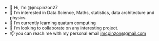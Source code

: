 - 👋 Hi, I’m @jmcpinzon27
- 👀 I’m interested in Data Science, Maths, statistics, data architecture and physics. 
- 🌱 I’m currently learning quatum computing 
- 💞️ I’m looking to collaborate on any interesting project. 
- 📫 you can reach me with my personal email jmcpinzon@gmail.com 

<!---
jmcpinzon27/jmcpinzon27 is a ✨ special ✨ repository because its `README.md` (this file) appears on your GitHub profile.
You can click the Preview link to take a look at your changes.
--->
